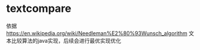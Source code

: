 # textcompare
依据  https://en.wikipedia.org/wiki/Needleman%E2%80%93Wunsch_algorithm
文本比较算法的java实现，后续会进行最优实现优化


